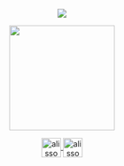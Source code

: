 <p align="center">
  <img align="center" src="https://github-readme-stats.vercel.app/api?username=alissoncavalcanticma&show_icons=true&theme=dracula">
</p>


<p align="center">
  <img align="center" height="190" src="https://github-readme-stats.anuraghazra1.vercel.app/api/top-langs/?username=alissoncavalcanticma&layout=compact&theme=dracula" />
</p>

<p align="center">
  <a href="https://dev.to/alissoncavalcanticma" target="_blank">
    <img align="center" src="https://cdn.jsdelivr.net/npm/simple-icons@3.0.1/icons/dev-dot-to.svg" alt="alissoncavalcanticma" height="35" width="35" />
  </a>
  <a href="https://linkedin.com/in/alisson-cavalcanti-417b30b8" target="_blank">
    <img align="center" src="https://cdn.jsdelivr.net/npm/simple-icons@3.0.1/icons/linkedin.svg" alt="alissoncavalcanticma" height="35" width="35" />
  </a>
</p>

<!--
<p align="center">
  Confira eventos que eu participei, organanizei ou contribui
</p>


<details>
<summary>Educational Content</summary>
 
  | Title | Type | Role | Avenue | Date
  | :---: | :---: | :---: | :---:| :--------:|
  | | | |  |
  
</details>
-->
